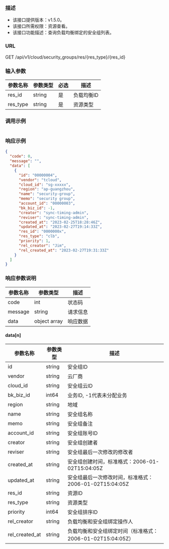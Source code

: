 ### 描述

- 该接口提供版本：v1.5.0。
- 该接口所需权限：资源查看。
- 该接口功能描述：查询负载均衡绑定的安全组列表。

### URL

GET /api/v1/cloud/security_groups/res/{res_type}/{res_id}

### 输入参数

| 参数名称  | 参数类型 | 必选  | 描述      |
|----------|--------|-------|----------|
| res_id   | string | 是    | 负载均衡ID |
| res_type | string | 是    | 资源类型   |

### 调用示例

```json
```

### 响应示例

```json
{
  "code": 0,
  "message": "",
  "data": [
    {
      "id": "00000004",
      "vendor": "tcloud",
      "cloud_id": "sg-xxxxx",
      "region": "ap-guangzhou",
      "name": "security-group",
      "memo": "security group",
      "account_id": "00000003",
      "bk_biz_id": -1,
      "creator": "sync-timing-admin",
      "reviser": "sync-timing-admin",
      "created_at": "2023-02-25T18:28:46Z",
      "updated_at": "2023-02-27T19:14:33Z",
      "res_id": "0000000x",
      "res_type": "clb",
      "priority": 1,
      "rel_creator": "Jim",
      "rel_created_at": "2023-02-27T19:31:33Z"
    }
  ]
}
```

### 响应参数说明

| 参数名称  | 参数类型      | 描述    |
|---------|--------------|---------|
| code    | int          | 状态码   |
| message | string       | 请求信息 |
| data    | object array | 响应数据 |

#### data[n]

| 参数名称        | 参数类型 | 描述                       |
|----------------|--------|----------------------------|
| id             | string | 安全组ID                    |
| vendor         | string | 云厂商                      |
| cloud_id       | string | 安全组云ID                  |
| bk_biz_id      | int64  | 业务ID, -1代表未分配业务      |
| region         | string | 地域                        |
| name           | string | 安全组名称                   |
| memo           | string | 安全组备注                   |
| account_id     | string | 安全组账号ID                 |
| creator        | string | 安全组创建者                 |
| reviser        | string | 安全组最后一次修改的修改者      |
| created_at     | string | 安全组创建时间，标准格式：2006-01-02T15:04:05Z             |
| updated_at     | string | 安全组最后一次修改时间，标准格式：2006-01-02T15:04:05Z      |
| res_id         | string | 资源ID                       |
| res_type       | string | 资源类型                      |
| priority       | int64  | 安全组排序ID                  |
| rel_creator    | string | 负载均衡和安全组绑定操作人       |
| rel_created_at | string | 负载均衡和安全组绑定时间（标准格式：2006-01-02T15:04:05Z）   |

